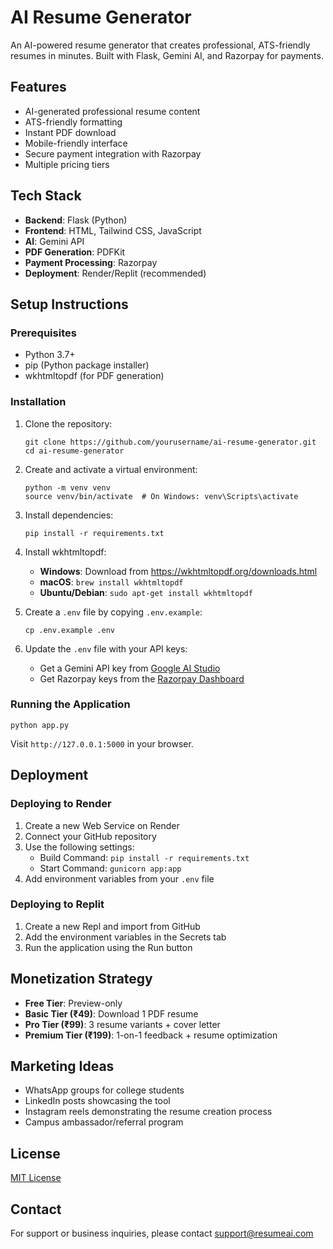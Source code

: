 # AI Resume Generator

An AI-powered resume generator that creates professional, ATS-friendly resumes in minutes. Built with Flask, Gemini AI, and Razorpay for payments.

## Features

- AI-generated professional resume content
- ATS-friendly formatting
- Instant PDF download
- Mobile-friendly interface
- Secure payment integration with Razorpay
- Multiple pricing tiers

## Tech Stack

- **Backend**: Flask (Python)
- **Frontend**: HTML, Tailwind CSS, JavaScript
- **AI**: Gemini API
- **PDF Generation**: PDFKit
- **Payment Processing**: Razorpay
- **Deployment**: Render/Replit (recommended)

## Setup Instructions

### Prerequisites

- Python 3.7+
- pip (Python package installer)
- wkhtmltopdf (for PDF generation)

### Installation

1. Clone the repository:
   ```
   git clone https://github.com/yourusername/ai-resume-generator.git
   cd ai-resume-generator
   ```

2. Create and activate a virtual environment:
   ```
   python -m venv venv
   source venv/bin/activate  # On Windows: venv\Scripts\activate
   ```

3. Install dependencies:
   ```
   pip install -r requirements.txt
   ```

4. Install wkhtmltopdf:
   - **Windows**: Download from https://wkhtmltopdf.org/downloads.html
   - **macOS**: `brew install wkhtmltopdf`
   - **Ubuntu/Debian**: `sudo apt-get install wkhtmltopdf`

5. Create a `.env` file by copying `.env.example`:
   ```
   cp .env.example .env
   ```

6. Update the `.env` file with your API keys:
   - Get a Gemini API key from [Google AI Studio](https://ai.google.dev/)
   - Get Razorpay keys from the [Razorpay Dashboard](https://dashboard.razorpay.com/)

### Running the Application

```
python app.py
```

Visit `http://127.0.0.1:5000` in your browser.

## Deployment

### Deploying to Render

1. Create a new Web Service on Render
2. Connect your GitHub repository
3. Use the following settings:
   - Build Command: `pip install -r requirements.txt`
   - Start Command: `gunicorn app:app`
4. Add environment variables from your `.env` file

### Deploying to Replit

1. Create a new Repl and import from GitHub
2. Add the environment variables in the Secrets tab
3. Run the application using the Run button

## Monetization Strategy

- **Free Tier**: Preview-only
- **Basic Tier (₹49)**: Download 1 PDF resume
- **Pro Tier (₹99)**: 3 resume variants + cover letter
- **Premium Tier (₹199)**: 1-on-1 feedback + resume optimization

## Marketing Ideas

- WhatsApp groups for college students
- LinkedIn posts showcasing the tool
- Instagram reels demonstrating the resume creation process
- Campus ambassador/referral program

## License

[MIT License](LICENSE)

## Contact

For support or business inquiries, please contact support@resumeai.com 